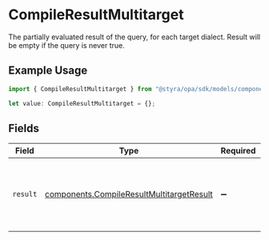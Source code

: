 # CompileResultMultitarget

The partially evaluated result of the query, for each target dialect. Result will be empty if the query is never true.

## Example Usage

```typescript
import { CompileResultMultitarget } from "@styra/opa/sdk/models/components";

let value: CompileResultMultitarget = {};
```

## Fields

| Field                                                                                                         | Type                                                                                                          | Required                                                                                                      | Description                                                                                                   |
| ------------------------------------------------------------------------------------------------------------- | ------------------------------------------------------------------------------------------------------------- | ------------------------------------------------------------------------------------------------------------- | ------------------------------------------------------------------------------------------------------------- |
| `result`                                                                                                      | [components.CompileResultMultitargetResult](../../../sdk/models/components/compileresultmultitargetresult.md) | :heavy_minus_sign:                                                                                            | The partially evaluated result of the query in each target dialect.                                           |